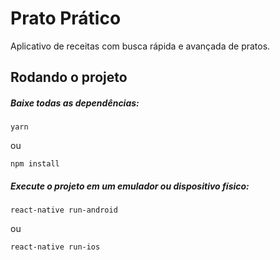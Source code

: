 # Prato Prático

Aplicativo de receitas com busca rápida e avançada de pratos.

## Rodando o projeto

##### Baixe todas as dependências:

```
yarn 
```
ou
```
npm install
```
##### Execute o projeto em um emulador ou dispositivo físico:
```
react-native run-android
```
ou
``` 
react-native run-ios
```
